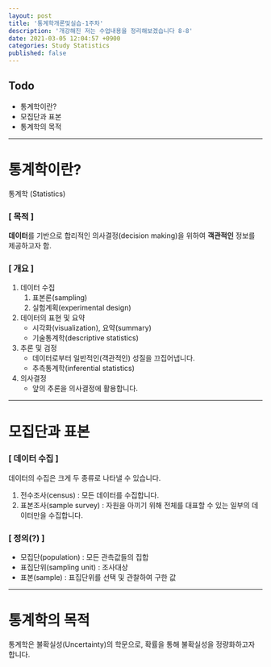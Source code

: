 ```yaml
---
layout: post
title: '통계학개론및실습-1주차'
description: '개강해진 저는 수업내용을 정리해보겠습니다 8-8'
date: 2021-03-05 12:04:57 +0900
categories: Study Statistics
published: false
---
```

## Todo
- 통계학이란?
- 모집단과 표본
- 통계학의 목적

---

# 통계학이란?
통계학 (Statistics)

### [ 목적 ]
**데이터**를 기반으로 합리적인 의사결정(decision making)을 위하여 **객관적인** 정보를 제공하고자 함.

### [ 개요 ]
1. 데이터 수집
    1. 표본론(sampling)
    2. 실험계획(experimental design)
2. 데이터의 표현 및 요약
    - 시각화(visualization), 요약(summary)
    - 기술통계학(descriptive statistics)
3. 추론 및 검정
    - 데이터로부터 일반적인(객관적인) 성질을 끄집어냅니다.
    - 추측통계학(inferential statistics)
4. 의사결정
    - 앞의 추론을 의사결정에 활용합니다.

---

# 모집단과 표본

### [ 데이터 수집 ]

데이터의 수집은 크게 두 종류로 나타낼 수 있습니다.

1. 전수조사(census) : 모든 데이터를 수집합니다.
2. 표본조사(sample survey) : 자원을 아끼기 위해 전체를 대표할 수 있는 일부의 데이터만을 수집합니다.

### [ 정의(?) ]

- 모집단(population) : 모든 관측값들의 집합
- 표집단위(sampling unit) : 조사대상
- 표본(sample) : 표집단위를 선택 및 관찰하여 구한 값

---

# 통계학의 목적

통계학은 불확실성(Uncertainty)의 학문으로, 확률을 통해 불확실성을 정량화하고자 합니다.
